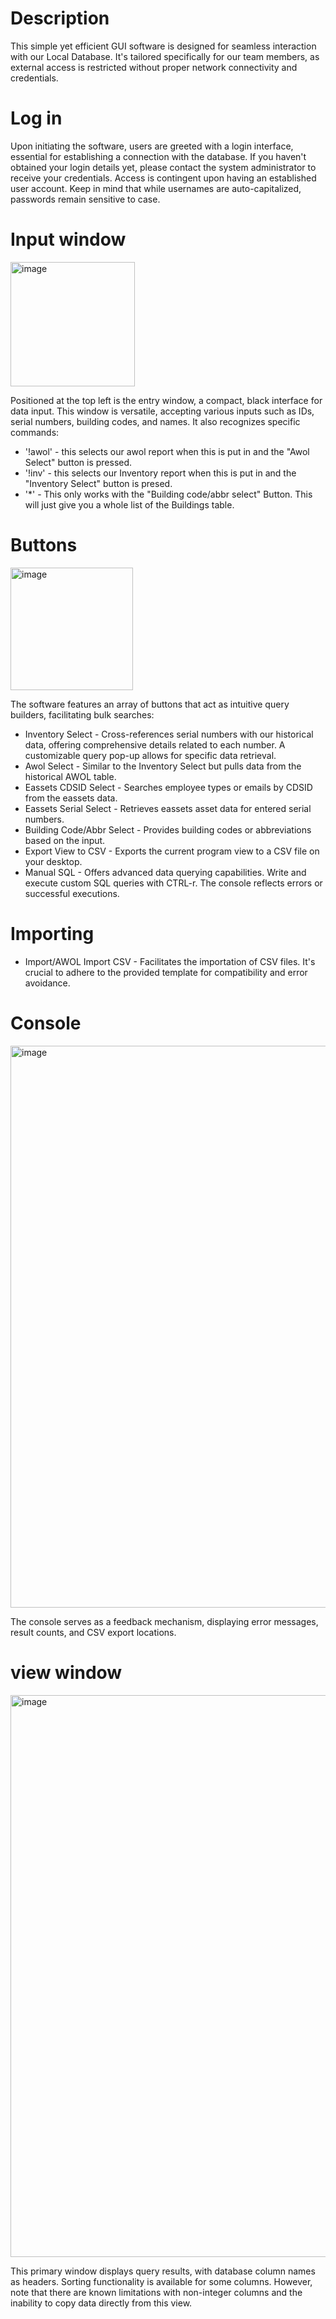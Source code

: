 # Description
This simple yet efficient GUI software is designed for seamless interaction with our Local Database. It's tailored specifically for our team members, as external access is restricted without proper network connectivity and credentials.

# Log in
Upon initiating the software, users are greeted with a login interface, essential for establishing a connection with the database. If you haven't obtained your login details yet, please contact the system administrator to receive your credentials. Access is contingent upon having an established user account. Keep in mind that while usernames are auto-capitalized, passwords remain sensitive to case.

# Input window

<img width="199" alt="image" src="https://github.com/UIMlink/DB_GUI/assets/141648522/cfe15037-b2ce-4982-86dd-26829e49c699">

Positioned at the top left is the entry window, a compact, black interface for data input. This window is versatile, accepting various inputs such as IDs, serial numbers, building codes, and names. It also recognizes specific commands:

* '!awol' - this selects our awol report when this is put in and the "Awol Select" button is pressed.
* '!inv' - this selects our Inventory report when this is put in and the "Inventory Select" button is presed.
* '*' - This only works with the "Building code/abbr select" Button. This will just give you a whole list of the Buildings table.

# Buttons

<img width="196" alt="image" src="https://github.com/UIMlink/DB_GUI/assets/141648522/0f102bbb-2dfe-4822-b959-8cd4bffcd99d">

The software features an array of buttons that act as intuitive query builders, facilitating bulk searches:

* Inventory Select - Cross-references serial numbers with our historical data, offering comprehensive details related to each number. A customizable query pop-up allows for specific data retrieval.
* Awol Select - Similar to the Inventory Select but pulls data from the historical AWOL table.
* Eassets CDSID Select - Searches employee types or emails by CDSID from the eassets data.
* Eassets Serial Select - Retrieves eassets asset data for entered serial numbers.
* Building Code/Abbr Select - Provides building codes or abbreviations based on the input.
* Export View to CSV - Exports the current program view to a CSV file on your desktop.
* Manual SQL - Offers advanced data querying capabilities. Write and execute custom SQL queries with CTRL-r. The console reflects errors or successful executions.

# Importing

* Import/AWOL Import CSV - Facilitates the importation of CSV files. It's crucial to adhere to the provided template for compatibility and error avoidance.

# Console

<img width="899" alt="image" src="https://github.com/UIMlink/DB_GUI/assets/141648522/364635b7-2a84-4e1b-b3e3-f1285e1d5c61">

The console serves as a feedback mechanism, displaying error messages, result counts, and CSV export locations.

# view window

<img width="899" alt="image" src="https://github.com/UIMlink/DB_GUI/assets/141648522/fbe1b1af-3553-4cde-b4fd-5068824695a9">

This primary window displays query results, with database column names as headers. Sorting functionality is available for some columns. However, note that there are known limitations with non-integer columns and the inability to copy data directly from this view.

